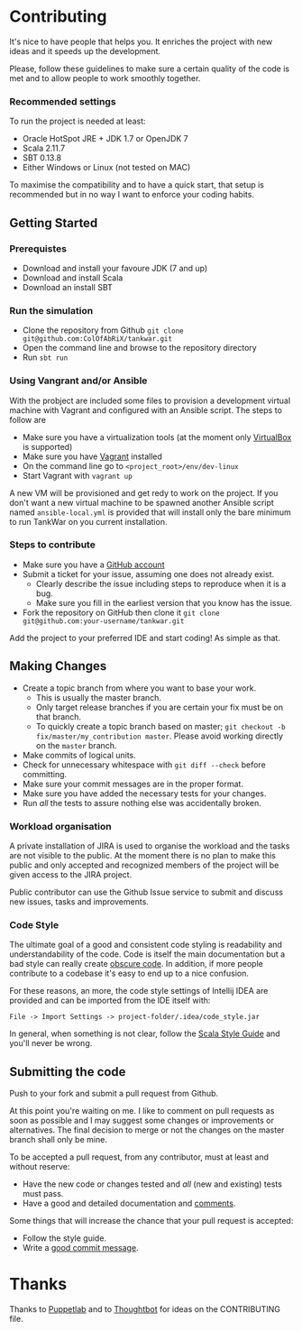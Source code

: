 # Contributing

It's nice to have people that helps you. It enriches the project with new ideas and it speeds up the development.

Please, follow these guidelines to make sure a certain quality of the code is met and to allow people to work smoothly
together.

### Recommended settings

To run the project is needed at least:

* Oracle HotSpot JRE + JDK 1.7 or OpenJDK 7
* Scala 2.11.7
* SBT 0.13.8
* Either Windows or Linux (not tested on MAC)

To maximise the compatibility and to have a quick start, that setup is recommended but in no way I want to enforce your
coding habits.

## Getting Started

### Prerequistes

* Download and install your favoure JDK (7 and up)
* Download and install Scala
* Download an install SBT

### Run the simulation

* Clone the repository from Github `git clone git@github.com:ColOfAbRiX/tankwar.git`
* Open the command line and browse to the repository directory
* Run `sbt run`

### Using Vangrant and/or Ansible

With the probject are included some files to provision a development virtual machine with Vagrant and configured with an
Ansible script. The steps to follow are

* Make sure you have a virtualization tools (at the moment only [VirtualBox](https://www.virtualbox.org/) is supported)
* Make sure you have [Vagrant](https://www.vagrantup.com/) installed
* On the command line go to `<project_root>/env/dev-linux`
* Start Vagrant with `vagrant up`

A new VM will be provisioned and get redy to work on the project. If you don't want a new virtual machine to be spawned
another Ansible script named `ansible-local.yml` is provided that will install only the bare minimum to run TankWar on
you current installation.

### Steps to contribute

* Make sure you have a [GitHub account](https://github.com/signup/free)
* Submit a ticket for your issue, assuming one does not already exist.
  * Clearly describe the issue including steps to reproduce when it is a bug.
  * Make sure you fill in the earliest version that you know has the issue.
* Fork the repository on GitHub then clone it `git clone git@github.com:your-username/tankwar.git`

Add the project to your preferred IDE and start coding! As simple as that.

## Making Changes

* Create a topic branch from where you want to base your work.
  * This is usually the master branch.
  * Only target release branches if you are certain your fix must be on that branch.
  * To quickly create a topic branch based on master; `git checkout -b fix/master/my_contribution master`. Please avoid
    working directly on the `master` branch.
* Make commits of logical units.
* Check for unnecessary whitespace with `git diff --check` before committing.
* Make sure your commit messages are in the proper format.
* Make sure you have added the necessary tests for your changes.
* Run _all_ the tests to assure nothing else was accidentally broken.

### Workload organisation

A private installation of JIRA is used to organise the workload and the tasks are not visible to the public.
At the moment there is no plan to make this public and only accepted and recognized members of the project will be given
access to the JIRA project.

Public contributor can use the Github Issue service to submit and discuss new issues, tasks and improvements.

### Code Style

The ultimate goal of a good and consistent code styling is readability and understandability of the code. Code is itself
the main documentation but a bad style can really create [obscure code][IOCCC]. In addition, if more people contribute
to a codebase it's easy to end up to a nice confusion.

For these reasons, an more, the code style settings of Intellij IDEA are provided and can be imported from the IDE itself
with:

    File -> Import Settings -> project-folder/.idea/code_style.jar

In general, when something is not clear, follow the [Scala Style Guide][scala-style] and you'll never be wrong.

[IOCCC]: http://www.ioccc.org/
[scala-style]: http://docs.scala-lang.org/style/scaladoc.html

## Submitting the code

Push to your fork and submit a pull request from Github.

At this point you're waiting on me. I like to comment on pull requests as soon as possible and I may suggest
some changes or improvements or alternatives. The final decision to merge or not the changes on the master
branch shall only be mine.

To be accepted a pull request, from any contributor, must at least and without reserve:

* Have the new code or changes tested and _all_ (new and existing) tests must pass.
* Have a good and detailed documentation and [comments][comments].

Some things that will increase the chance that your pull request is accepted:

* Follow the style guide.
* Write a [good commit message][commit].

[style]: https://github.com/thoughtbot/guides/tree/master/style
[commit]: http://tbaggery.com/2008/04/19/a-note-about-git-commit-messages.html
[comments]: http://www.hongkiat.com/blog/source-code-comment-styling-tips/

# Thanks

Thanks to [Puppetlab][puppet] and to [Thoughtbot][thoughtbot] for ideas on the CONTRIBUTING file.

[puppet]: https://github.com/puppetlabs/puppet/blob/master/CONTRIBUTING.md
[thoughtbot]: https://github.com/thoughtbot/factory_girl_rails/blob/master/CONTRIBUTING.md
